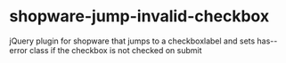 # shopware-jump-invalid-checkbox
jQuery plugin for shopware that jumps to a checkboxlabel and sets has--error class if the checkbox is not checked on submit
